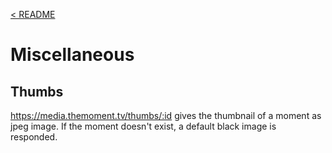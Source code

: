 <a name="top"></a>
[< README](/README.md#top)

# Miscellaneous

## Thumbs

https://media.themoment.tv/thumbs/:id gives the thumbnail of a moment as jpeg image. If the moment doesn't exist, a default black image is responded.
